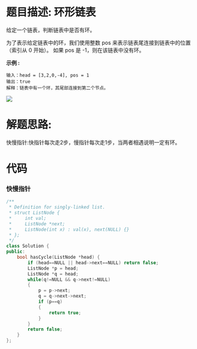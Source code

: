 # 题目描述:  环形链表

给定一个链表，判断链表中是否有环。

为了表示给定链表中的环，我们使用整数 pos 来表示链表尾连接到链表中的位置（索引从 0 开始）。 如果 pos 是 -1，则在该链表中没有环。

**示例 :**
```
输入：head = [3,2,0,-4], pos = 1
输出：true
解释：链表中有一个环，其尾部连接到第二个节点。
```
![](https://assets.leetcode-cn.com/aliyun-lc-upload/uploads/2018/12/07/circularlinkedlist.png)

# 解题思路:
  快慢指针:快指针每次走2步，慢指针每次走1步，当两者相遇说明一定有环。
  
# 代码

### 快慢指针
```c++
/**
 * Definition for singly-linked list.
 * struct ListNode {
 *     int val;
 *     ListNode *next;
 *     ListNode(int x) : val(x), next(NULL) {}
 * };
 */
class Solution {
public:
    bool hasCycle(ListNode *head) {
        if (head==NULL || head->next==NULL) return false;
        ListNode *p = head;
        ListNode *q = head;
        while(q!=NULL && q->next!=NULL)
        {
            p = p->next;
            q = q->next->next;
            if (p==q)
            {
                return true;
            }
        }
        return false;
    }
};
```

